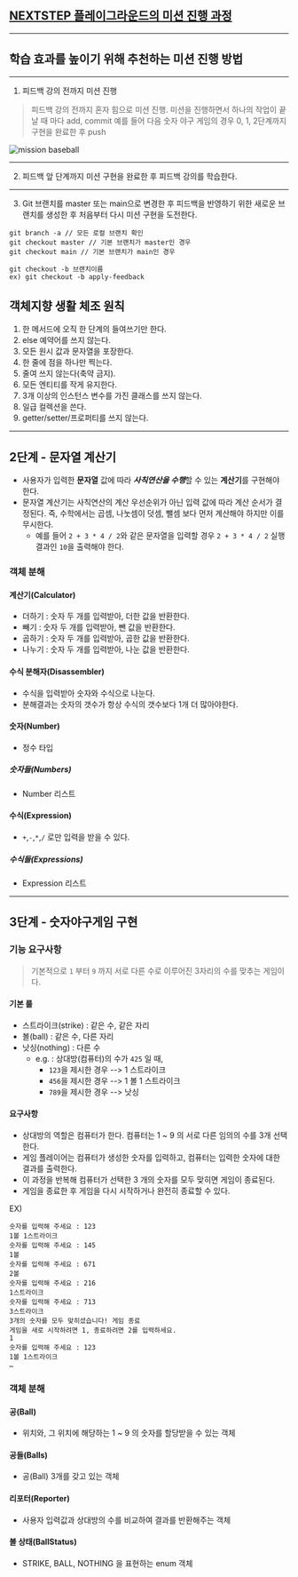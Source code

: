 ## [NEXTSTEP 플레이그라운드의 미션 진행 과정](https://github.com/next-step/nextstep-docs/blob/master/playground/README.md)

---

## 학습 효과를 높이기 위해 추천하는 미션 진행 방법

---

1. 피드백 강의 전까지 미션 진행

> 피드백 강의 전까지 혼자 힘으로 미션 진행. 미션을 진행하면서 하나의 작업이 끝날 때 마다 add, commit
> 예를 들어 다음 숫자 야구 게임의 경우 0, 1, 2단계까지 구현을 완료한 후 push

![mission baseball](https://raw.githubusercontent.com/next-step/nextstep-docs/master/playground/images/mission_baseball.png)

---

2. 피드백 앞 단계까지 미션 구현을 완료한 후 피드백 강의를 학습한다.

---

3. Git 브랜치를 master 또는 main으로 변경한 후 피드백을 반영하기 위한 새로운 브랜치를 생성한 후 처음부터 다시 미션 구현을 도전한다.

```
git branch -a // 모든 로컬 브랜치 확인
git checkout master // 기본 브랜치가 master인 경우
git checkout main // 기본 브랜치가 main인 경우

git checkout -b 브랜치이름
ex) git checkout -b apply-feedback
```

## 객체지향 생활 체조 원칙

1. 한 메서드에 오직 한 단계의 들여쓰기만 한다.
2. else 예약어를 쓰지 않는다.
3. 모든 원시 값과 문자열을 포장한다.
4. 한 줄에 점을 하나만 찍는다.
5. 줄여 쓰지 않는다(축약 금지).
6. 모든 엔티티를 작게 유지한다.
7. 3개 이상의 인스턴스 변수를 가진 클래스를 쓰지 않는다.
8. 일급 컬렉션을 쓴다.
9. getter/setter/프로퍼티를 쓰지 않는다.

----

## 2단계 - 문자열 계산기

- 사용자가 입력한 **문자열** 값에 따라 ***사칙연산을 수행***할 수 있는 **계산기**를 구현해야 한다.
- 문자열 계산기는 사칙연산의 계산 우선순위가 아닌 입력 값에 따라 계산 순서가 결정된다. 즉, 수학에서는 곱셈, 나눗셈이 덧셈, 뺄셈 보다 먼저 계산해야 하지만 이를 무시한다.
    - 예를 들어 `2 + 3 * 4 / 2`와 같은 문자열을 입력할 경우 `2 + 3 * 4 / 2` 실행 결과인 `10`을 출력해야 한다.

### 객체 분해

#### 계산기(Calculator)

- 더하기 : 숫자 두 개를 입력받아, 더한 값을 반환한다.
- 빼기 : 숫자 두 개를 입력받아, 뺀 값을 반환한다.
- 곱하기 : 숫자 두 개를 입력받아, 곱한 값을 반환한다.
- 나누기 : 숫자 두 개를 입력받아, 나눈 값을 반환한다.

#### 수식 분해자(Disassembler)

- 수식을 입력받아 숫자와 수식으로 나눈다.
- 분해결과는 숫자의 갯수가 항상 수식의 갯수보다 1개 더 많아야한다.

#### 숫자(Number)

- 정수 타입

##### 숫자들(Numbers)

- Number 리스트

#### 수식(Expression)

- `+`,`-`,`*`,`/` 로만 입력을 받을 수 있다.

##### 수식들(Expressions)

- Expression 리스트

----

## 3단계 - 숫자야구게임 구현

### 기능 요구사항
> 기본적으로 `1` 부터 `9` 까지 서로 다른 수로 이루어진 3자리의 수를 맞추는 게임이다.

#### 기본 룰
- 스트라이크(strike) : 같은 수, 같은 자리
- 볼(ball) : 같은 수, 다른 자리
- 낫싱(nothing) : 다른 수
  - e.g. : 상대방(컴퓨터)의 수가 `425` 일 때,
    - `123`을 제시한 경우 --> 1 스트라이크
    - `456`을 제시한 경우 --> 1 볼 1 스트라이크
    - `789`을 제시한 경우 --> 낫싱

#### 요구사항
- 상대방의 역할은 컴퓨터가 한다. 컴퓨터는 1 ~ 9 의 서로 다른 임의의 수를 3개 선택한다.
- 게임 플레이어는 컴퓨터가 생성한 숫자를 입력하고, 컴퓨터는 입력한 숫자에 대한 결과를 출력한다.
- 이 과정을 반복해 컴퓨터가 선택한 3 개의 숫자를 모두 맞히면 게임이 종료된다.
- 게임을 종료한 후 게임을 다시 시작하거나 완전히 종료할 수 있다.

EX)
```text
숫자를 입력해 주세요 : 123
1볼 1스트라이크
숫자를 입력해 주세요 : 145
1볼
숫자를 입력해 주세요 : 671
2볼
숫자를 입력해 주세요 : 216
1스트라이크
숫자를 입력해 주세요 : 713
3스트라이크
3개의 숫자를 모두 맞히셨습니다! 게임 종료
게임을 새로 시작하려면 1, 종료하려면 2를 입력하세요.
1
숫자를 입력해 주세요 : 123
1볼 1스트라이크
…
```

### 객체 분해

#### 공(Ball)
- 위치와, 그 위치에 해당하는 1 ~ 9 의 숫자를 할당받을 수 있는 객체

#### 공들(Balls)
- 공(Ball) 3개를 갖고 있는 객체

#### 리포터(Reporter)
- 사용자 입력값과 상대방의 수를 비교하여 결과를 반환해주는 객체

#### 볼 상태(BallStatus)
- STRIKE, BALL, NOTHING 을 표현하는 enum 객체
